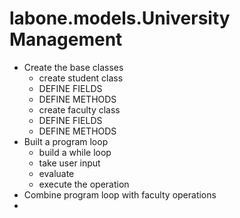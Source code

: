# labone.models.University Management 

* Create the base classes
   * create student class
   * DEFINE FIELDS
   * DEFINE METHODS
   * create faculty class
   * DEFINE FIELDS
   * DEFINE METHODS
* Built a program loop 
   * build a while loop 
   * take user input 
   * evaluate 
   * execute the operation 
* Combine program loop with faculty operations
* 